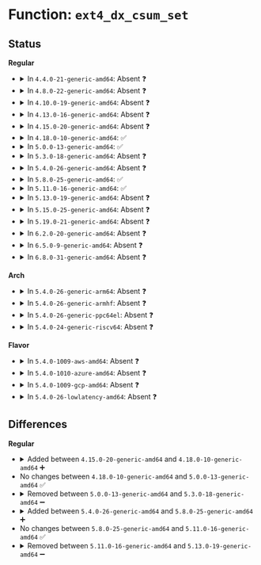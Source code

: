 # Function: <code>ext4_dx_csum_set</code>

## Status
<b>Regular</b>
<ul>
<li>
<details>
<summary>In <code>4.4.0-21-generic-amd64</code>: Absent ❓</summary>

```json
{
  "name": "ext4_dx_csum_set",
  "collision_type": "Unique Static",
  "inline_type": "Full",
  "funcs": [
    {
      "addr": 18446744071581609643,
      "name": "ext4_dx_csum_set",
      "external": false,
      "loc": "fs/ext4/namei.c:466",
      "file": "fs/ext4/namei.c",
      "inline": "not declared, inlined",
      "caller_inline": [
        "fs/ext4/namei.c:ext4_rename_dir_finish",
        "fs/ext4/namei.c:do_split"
      ],
      "caller_func": []
    }
  ],
  "symbols": []
}
```
</details>
</li>
<li>
<details>
<summary>In <code>4.8.0-22-generic-amd64</code>: Absent ❓</summary>

```json
{
  "name": "ext4_dx_csum_set",
  "collision_type": "Unique Static",
  "inline_type": "Full",
  "funcs": [
    {
      "addr": 18446744071581801965,
      "name": "ext4_dx_csum_set",
      "external": false,
      "loc": "fs/ext4/namei.c:465",
      "file": "fs/ext4/namei.c",
      "inline": "not declared, inlined",
      "caller_inline": [
        "fs/ext4/namei.c:ext4_rename_dir_finish",
        "fs/ext4/namei.c:ext4_dx_add_entry",
        "fs/ext4/namei.c:ext4_dx_add_entry",
        "fs/ext4/namei.c:make_indexed_dir",
        "fs/ext4/namei.c:do_split"
      ],
      "caller_func": []
    }
  ],
  "symbols": []
}
```
</details>
</li>
<li>
<details>
<summary>In <code>4.10.0-19-generic-amd64</code>: Absent ❓</summary>

```json
{
  "name": "ext4_dx_csum_set",
  "collision_type": "Unique Static",
  "inline_type": "Full",
  "funcs": [
    {
      "addr": 18446744071581891405,
      "name": "ext4_dx_csum_set",
      "external": false,
      "loc": "fs/ext4/namei.c:465",
      "file": "fs/ext4/namei.c",
      "inline": "not declared, inlined",
      "caller_inline": [
        "fs/ext4/namei.c:ext4_rename_dir_finish",
        "fs/ext4/namei.c:ext4_dx_add_entry",
        "fs/ext4/namei.c:ext4_dx_add_entry",
        "fs/ext4/namei.c:make_indexed_dir",
        "fs/ext4/namei.c:do_split"
      ],
      "caller_func": []
    }
  ],
  "symbols": []
}
```
</details>
</li>
<li>
<details>
<summary>In <code>4.13.0-16-generic-amd64</code>: Absent ❓</summary>

```json
{
  "name": "ext4_dx_csum_set",
  "collision_type": "Unique Static",
  "inline_type": "Full",
  "funcs": [
    {
      "addr": 18446744071582086227,
      "name": "ext4_dx_csum_set",
      "external": false,
      "loc": "fs/ext4/namei.c:465",
      "file": "fs/ext4/namei.c",
      "inline": "not declared, inlined",
      "caller_inline": [
        "fs/ext4/namei.c:ext4_rename_dir_finish",
        "fs/ext4/namei.c:ext4_dx_add_entry",
        "fs/ext4/namei.c:ext4_dx_add_entry",
        "fs/ext4/namei.c:ext4_dx_add_entry",
        "fs/ext4/namei.c:ext4_dx_add_entry",
        "fs/ext4/namei.c:ext4_dx_add_entry",
        "fs/ext4/namei.c:make_indexed_dir",
        "fs/ext4/namei.c:do_split"
      ],
      "caller_func": []
    }
  ],
  "symbols": []
}
```
</details>
</li>
<li>
<details>
<summary>In <code>4.15.0-20-generic-amd64</code>: Absent ❓</summary>

```json
{
  "name": "ext4_dx_csum_set",
  "collision_type": "Unique Static",
  "inline_type": "Full",
  "funcs": [
    {
      "addr": 18446744071582235843,
      "name": "ext4_dx_csum_set",
      "external": false,
      "loc": "fs/ext4/namei.c:466",
      "file": "fs/ext4/namei.c",
      "inline": "not declared, inlined",
      "caller_inline": [
        "fs/ext4/namei.c:ext4_rename_dir_finish",
        "fs/ext4/namei.c:ext4_dx_add_entry",
        "fs/ext4/namei.c:ext4_dx_add_entry",
        "fs/ext4/namei.c:ext4_dx_add_entry",
        "fs/ext4/namei.c:ext4_dx_add_entry",
        "fs/ext4/namei.c:ext4_dx_add_entry",
        "fs/ext4/namei.c:make_indexed_dir",
        "fs/ext4/namei.c:do_split"
      ],
      "caller_func": []
    }
  ],
  "symbols": []
}
```
</details>
</li>
<li>
<details>
<summary>In <code>4.18.0-10-generic-amd64</code>: ✅</summary>

```c
void ext4_dx_csum_set(struct inode * inode, struct ext4_dir_entry * dirent)
```

```json
{
  "name": "ext4_dx_csum_set",
  "collision_type": "Unique Static",
  "inline_type": "No",
  "funcs": [
    {
      "addr": 18446744071582421760,
      "name": "ext4_dx_csum_set",
      "external": false,
      "loc": "fs/ext4/namei.c:467",
      "file": "fs/ext4/namei.c",
      "inline": "seen, unknown",
      "caller_inline": [],
      "caller_func": [
        "fs/ext4/namei.c:ext4_rename_dir_finish",
        "fs/ext4/namei.c:ext4_dx_add_entry",
        "fs/ext4/namei.c:ext4_dx_add_entry",
        "fs/ext4/namei.c:ext4_dx_add_entry",
        "fs/ext4/namei.c:ext4_dx_add_entry",
        "fs/ext4/namei.c:ext4_dx_add_entry",
        "fs/ext4/namei.c:make_indexed_dir",
        "fs/ext4/namei.c:do_split"
      ]
    }
  ],
  "symbols": [
    {
      "addr": 18446744071582421760,
      "name": "ext4_dx_csum_set",
      "section": ".text",
      "bind": "STB_LOCAL",
      "size": 231
    }
  ]
}
```
</details>
</li>
<li>
<details>
<summary>In <code>5.0.0-13-generic-amd64</code>: ✅</summary>

```c
void ext4_dx_csum_set(struct inode * inode, struct ext4_dir_entry * dirent)
```

```json
{
  "name": "ext4_dx_csum_set",
  "collision_type": "Unique Static",
  "inline_type": "No",
  "funcs": [
    {
      "addr": 18446744071582521248,
      "name": "ext4_dx_csum_set",
      "external": false,
      "loc": "fs/ext4/namei.c:468",
      "file": "fs/ext4/namei.c",
      "inline": "seen, unknown",
      "caller_inline": [],
      "caller_func": [
        "fs/ext4/namei.c:ext4_rename_dir_finish",
        "fs/ext4/namei.c:ext4_dx_add_entry",
        "fs/ext4/namei.c:ext4_dx_add_entry",
        "fs/ext4/namei.c:ext4_dx_add_entry",
        "fs/ext4/namei.c:ext4_dx_add_entry",
        "fs/ext4/namei.c:ext4_dx_add_entry",
        "fs/ext4/namei.c:make_indexed_dir",
        "fs/ext4/namei.c:do_split"
      ]
    }
  ],
  "symbols": [
    {
      "addr": 18446744071582521248,
      "name": "ext4_dx_csum_set",
      "section": ".text",
      "bind": "STB_LOCAL",
      "size": 231
    }
  ]
}
```
</details>
</li>
<li>
<details>
<summary>In <code>5.3.0-18-generic-amd64</code>: Absent ❓</summary>

```json
{
  "name": "ext4_dx_csum_set",
  "collision_type": "Unique Static",
  "inline_type": "Full",
  "funcs": [
    {
      "addr": 18446744071582694100,
      "name": "ext4_dx_csum_set",
      "external": false,
      "loc": "fs/ext4/namei.c:483",
      "file": "fs/ext4/namei.c",
      "inline": "not declared, inlined",
      "caller_inline": [
        "fs/ext4/namei.c:ext4_rename_dir_finish",
        "fs/ext4/namei.c:ext4_dx_add_entry",
        "fs/ext4/namei.c:ext4_dx_add_entry",
        "fs/ext4/namei.c:ext4_dx_add_entry",
        "fs/ext4/namei.c:ext4_dx_add_entry",
        "fs/ext4/namei.c:ext4_dx_add_entry",
        "fs/ext4/namei.c:make_indexed_dir",
        "fs/ext4/namei.c:do_split"
      ],
      "caller_func": []
    }
  ],
  "symbols": []
}
```
</details>
</li>
<li>
<details>
<summary>In <code>5.4.0-26-generic-amd64</code>: Absent ❓</summary>

```json
{
  "name": "ext4_dx_csum_set",
  "collision_type": "Unique Static",
  "inline_type": "Full",
  "funcs": [
    {
      "addr": 18446744071582796292,
      "name": "ext4_dx_csum_set",
      "external": false,
      "loc": "fs/ext4/namei.c:483",
      "file": "fs/ext4/namei.c",
      "inline": "not declared, inlined",
      "caller_inline": [
        "fs/ext4/namei.c:ext4_rename_dir_finish",
        "fs/ext4/namei.c:ext4_dx_add_entry",
        "fs/ext4/namei.c:ext4_dx_add_entry",
        "fs/ext4/namei.c:ext4_dx_add_entry",
        "fs/ext4/namei.c:ext4_dx_add_entry",
        "fs/ext4/namei.c:ext4_dx_add_entry",
        "fs/ext4/namei.c:make_indexed_dir",
        "fs/ext4/namei.c:do_split"
      ],
      "caller_func": []
    }
  ],
  "symbols": []
}
```
</details>
</li>
<li>
<details>
<summary>In <code>5.8.0-25-generic-amd64</code>: ✅</summary>

```c
void ext4_dx_csum_set(struct inode * inode, struct ext4_dir_entry * dirent)
```

```json
{
  "name": "ext4_dx_csum_set",
  "collision_type": "Unique Static",
  "inline_type": "No",
  "funcs": [
    {
      "addr": 18446744071583104944,
      "name": "ext4_dx_csum_set",
      "external": false,
      "loc": "fs/ext4/namei.c:490",
      "file": "fs/ext4/namei.c",
      "inline": "seen, unknown",
      "caller_inline": [],
      "caller_func": [
        "fs/ext4/namei.c:ext4_rename_dir_finish",
        "fs/ext4/namei.c:ext4_dx_add_entry",
        "fs/ext4/namei.c:ext4_dx_add_entry",
        "fs/ext4/namei.c:ext4_dx_add_entry",
        "fs/ext4/namei.c:ext4_dx_add_entry",
        "fs/ext4/namei.c:ext4_dx_add_entry",
        "fs/ext4/namei.c:make_indexed_dir",
        "fs/ext4/namei.c:do_split"
      ]
    }
  ],
  "symbols": [
    {
      "addr": 18446744071583104944,
      "name": "ext4_dx_csum_set",
      "section": ".text",
      "bind": "STB_LOCAL",
      "size": 242
    }
  ]
}
```
</details>
</li>
<li>
<details>
<summary>In <code>5.11.0-16-generic-amd64</code>: ✅</summary>

```c
void ext4_dx_csum_set(struct inode * inode, struct ext4_dir_entry * dirent)
```

```json
{
  "name": "ext4_dx_csum_set",
  "collision_type": "Unique Static",
  "inline_type": "No",
  "funcs": [
    {
      "addr": 18446744071583184000,
      "name": "ext4_dx_csum_set",
      "external": false,
      "loc": "fs/ext4/namei.c:486",
      "file": "fs/ext4/namei.c",
      "inline": "seen, unknown",
      "caller_inline": [],
      "caller_func": [
        "fs/ext4/namei.c:ext4_rename_dir_finish",
        "fs/ext4/namei.c:ext4_dx_add_entry",
        "fs/ext4/namei.c:ext4_dx_add_entry",
        "fs/ext4/namei.c:ext4_dx_add_entry",
        "fs/ext4/namei.c:ext4_dx_add_entry",
        "fs/ext4/namei.c:ext4_dx_add_entry",
        "fs/ext4/namei.c:make_indexed_dir",
        "fs/ext4/namei.c:do_split"
      ]
    }
  ],
  "symbols": [
    {
      "addr": 18446744071583184000,
      "name": "ext4_dx_csum_set",
      "section": ".text",
      "bind": "STB_LOCAL",
      "size": 242
    }
  ]
}
```
</details>
</li>
<li>
<details>
<summary>In <code>5.13.0-19-generic-amd64</code>: Absent ❓</summary>

```json
{
  "name": "ext4_dx_csum_set",
  "collision_type": "Unique Static",
  "inline_type": "Full",
  "funcs": [
    {
      "addr": 18446744071583217472,
      "name": "ext4_dx_csum_set",
      "external": false,
      "loc": "fs/ext4/namei.c:488",
      "file": "fs/ext4/namei.c",
      "inline": "not declared, inlined",
      "caller_inline": [
        "fs/ext4/namei.c:ext4_rename_dir_finish",
        "fs/ext4/namei.c:make_indexed_dir"
      ],
      "caller_func": []
    }
  ],
  "symbols": []
}
```
</details>
</li>
<li>
<details>
<summary>In <code>5.15.0-25-generic-amd64</code>: Absent ❓</summary>

```json
{
  "name": "ext4_dx_csum_set",
  "collision_type": "Unique Static",
  "inline_type": "Full",
  "funcs": [
    {
      "addr": 18446744071583571947,
      "name": "ext4_dx_csum_set",
      "external": false,
      "loc": "fs/ext4/namei.c:489",
      "file": "fs/ext4/namei.c",
      "inline": "not declared, inlined",
      "caller_inline": [
        "fs/ext4/namei.c:make_indexed_dir"
      ],
      "caller_func": []
    }
  ],
  "symbols": []
}
```
</details>
</li>
<li>
<details>
<summary>In <code>5.19.0-21-generic-amd64</code>: Absent ❓</summary>

```json
{
  "name": "ext4_dx_csum_set",
  "collision_type": "Unique Static",
  "inline_type": "Full",
  "funcs": [
    {
      "addr": 18446744071584097928,
      "name": "ext4_dx_csum_set",
      "external": false,
      "loc": "fs/ext4/namei.c:512",
      "file": "fs/ext4/namei.c",
      "inline": "not declared, inlined",
      "caller_inline": [
        "fs/ext4/namei.c:ext4_rename_dir_finish",
        "fs/ext4/namei.c:make_indexed_dir"
      ],
      "caller_func": []
    }
  ],
  "symbols": []
}
```
</details>
</li>
<li>
<details>
<summary>In <code>6.2.0-20-generic-amd64</code>: Absent ❓</summary>

```json
{
  "name": "ext4_dx_csum_set",
  "collision_type": "Unique Static",
  "inline_type": "Full",
  "funcs": [
    {
      "addr": 18446744071584731512,
      "name": "ext4_dx_csum_set",
      "external": false,
      "loc": "fs/ext4/namei.c:517",
      "file": "fs/ext4/namei.c",
      "inline": "not declared, inlined",
      "caller_inline": [
        "fs/ext4/namei.c:ext4_rename_dir_finish"
      ],
      "caller_func": []
    }
  ],
  "symbols": []
}
```
</details>
</li>
<li>
<details>
<summary>In <code>6.5.0-9-generic-amd64</code>: Absent ❓</summary>

```json
{
  "name": "ext4_dx_csum_set",
  "collision_type": "Unique Static",
  "inline_type": "Full",
  "funcs": [
    {
      "addr": 18446744071584954824,
      "name": "ext4_dx_csum_set",
      "external": false,
      "loc": "fs/ext4/namei.c:517",
      "file": "fs/ext4/namei.c",
      "inline": "not declared, inlined",
      "caller_inline": [
        "fs/ext4/namei.c:ext4_rename_dir_finish"
      ],
      "caller_func": []
    }
  ],
  "symbols": []
}
```
</details>
</li>
<li>
<details>
<summary>In <code>6.8.0-31-generic-amd64</code>: Absent ❓</summary>

```json
{
  "name": "ext4_dx_csum_set",
  "collision_type": "Unique Static",
  "inline_type": "Full",
  "funcs": [
    {
      "addr": 18446744071585178400,
      "name": "ext4_dx_csum_set",
      "external": false,
      "loc": "fs/ext4/namei.c:519",
      "file": "fs/ext4/namei.c",
      "inline": "not declared, inlined",
      "caller_inline": [
        "fs/ext4/namei.c:ext4_handle_dirty_dx_node"
      ],
      "caller_func": []
    }
  ],
  "symbols": []
}
```
</details>
</li>
</ul>
<b>Arch</b>
<ul>
<li>
<details>
<summary>In <code>5.4.0-26-generic-arm64</code>: Absent ❓</summary>

```json
{
  "name": "ext4_dx_csum_set",
  "collision_type": "Unique Static",
  "inline_type": "Full",
  "funcs": [
    {
      "addr": 18446603336494466464,
      "name": "ext4_dx_csum_set",
      "external": false,
      "loc": "fs/ext4/namei.c:483",
      "file": "fs/ext4/namei.c",
      "inline": "not declared, inlined",
      "caller_inline": [
        "fs/ext4/namei.c:ext4_rename_dir_finish",
        "fs/ext4/namei.c:ext4_dx_add_entry",
        "fs/ext4/namei.c:ext4_dx_add_entry",
        "fs/ext4/namei.c:ext4_dx_add_entry",
        "fs/ext4/namei.c:ext4_dx_add_entry",
        "fs/ext4/namei.c:ext4_dx_add_entry",
        "fs/ext4/namei.c:make_indexed_dir",
        "fs/ext4/namei.c:do_split"
      ],
      "caller_func": []
    }
  ],
  "symbols": []
}
```
</details>
</li>
<li>
<details>
<summary>In <code>5.4.0-26-generic-armhf</code>: Absent ❓</summary>

```json
{
  "name": "ext4_dx_csum_set",
  "collision_type": "Unique Static",
  "inline_type": "Full",
  "funcs": [
    {
      "addr": 3227902728,
      "name": "ext4_dx_csum_set",
      "external": false,
      "loc": "fs/ext4/namei.c:483",
      "file": "fs/ext4/namei.c",
      "inline": "not declared, inlined",
      "caller_inline": [
        "fs/ext4/namei.c:ext4_rename_dir_finish",
        "fs/ext4/namei.c:ext4_dx_add_entry",
        "fs/ext4/namei.c:ext4_dx_add_entry",
        "fs/ext4/namei.c:ext4_dx_add_entry",
        "fs/ext4/namei.c:ext4_dx_add_entry",
        "fs/ext4/namei.c:ext4_dx_add_entry",
        "fs/ext4/namei.c:ext4_add_entry",
        "fs/ext4/namei.c:do_split"
      ],
      "caller_func": []
    }
  ],
  "symbols": []
}
```
</details>
</li>
<li>
<details>
<summary>In <code>5.4.0-26-generic-ppc64el</code>: Absent ❓</summary>

```json
{
  "name": "ext4_dx_csum_set",
  "collision_type": "Unique Static",
  "inline_type": "Full",
  "funcs": [
    {
      "addr": 13835058055288223168,
      "name": "ext4_dx_csum_set",
      "external": false,
      "loc": "fs/ext4/namei.c:483",
      "file": "fs/ext4/namei.c",
      "inline": "not declared, inlined",
      "caller_inline": [
        "fs/ext4/namei.c:ext4_rename_dir_finish",
        "fs/ext4/namei.c:ext4_dx_add_entry",
        "fs/ext4/namei.c:ext4_dx_add_entry",
        "fs/ext4/namei.c:ext4_dx_add_entry",
        "fs/ext4/namei.c:ext4_dx_add_entry",
        "fs/ext4/namei.c:ext4_dx_add_entry",
        "fs/ext4/namei.c:make_indexed_dir",
        "fs/ext4/namei.c:do_split"
      ],
      "caller_func": []
    }
  ],
  "symbols": []
}
```
</details>
</li>
<li>
<details>
<summary>In <code>5.4.0-24-generic-riscv64</code>: Absent ❓</summary>

```json
{
  "name": "ext4_dx_csum_set",
  "collision_type": "Unique Static",
  "inline_type": "Full",
  "funcs": [
    {
      "addr": 18446743936273872556,
      "name": "ext4_dx_csum_set",
      "external": false,
      "loc": "fs/ext4/namei.c:483",
      "file": "fs/ext4/namei.c",
      "inline": "not declared, inlined",
      "caller_inline": [
        "fs/ext4/namei.c:ext4_rename_dir_finish",
        "fs/ext4/namei.c:ext4_dx_add_entry",
        "fs/ext4/namei.c:ext4_dx_add_entry",
        "fs/ext4/namei.c:ext4_dx_add_entry",
        "fs/ext4/namei.c:ext4_dx_add_entry",
        "fs/ext4/namei.c:ext4_dx_add_entry",
        "fs/ext4/namei.c:make_indexed_dir",
        "fs/ext4/namei.c:do_split"
      ],
      "caller_func": []
    }
  ],
  "symbols": []
}
```
</details>
</li>
</ul>
<b>Flavor</b>
<ul>
<li>
<details>
<summary>In <code>5.4.0-1009-aws-amd64</code>: Absent ❓</summary>

```json
{
  "name": "ext4_dx_csum_set",
  "collision_type": "Unique Static",
  "inline_type": "Full",
  "funcs": [
    {
      "addr": 18446744071582765028,
      "name": "ext4_dx_csum_set",
      "external": false,
      "loc": "fs/ext4/namei.c:483",
      "file": "fs/ext4/namei.c",
      "inline": "not declared, inlined",
      "caller_inline": [
        "fs/ext4/namei.c:ext4_rename_dir_finish",
        "fs/ext4/namei.c:ext4_dx_add_entry",
        "fs/ext4/namei.c:ext4_dx_add_entry",
        "fs/ext4/namei.c:ext4_dx_add_entry",
        "fs/ext4/namei.c:ext4_dx_add_entry",
        "fs/ext4/namei.c:ext4_dx_add_entry",
        "fs/ext4/namei.c:make_indexed_dir",
        "fs/ext4/namei.c:do_split"
      ],
      "caller_func": []
    }
  ],
  "symbols": []
}
```
</details>
</li>
<li>
<details>
<summary>In <code>5.4.0-1010-azure-amd64</code>: Absent ❓</summary>

```json
{
  "name": "ext4_dx_csum_set",
  "collision_type": "Unique Static",
  "inline_type": "Full",
  "funcs": [
    {
      "addr": 18446744071582702196,
      "name": "ext4_dx_csum_set",
      "external": false,
      "loc": "fs/ext4/namei.c:483",
      "file": "fs/ext4/namei.c",
      "inline": "not declared, inlined",
      "caller_inline": [
        "fs/ext4/namei.c:ext4_rename_dir_finish",
        "fs/ext4/namei.c:ext4_dx_add_entry",
        "fs/ext4/namei.c:ext4_dx_add_entry",
        "fs/ext4/namei.c:ext4_dx_add_entry",
        "fs/ext4/namei.c:ext4_dx_add_entry",
        "fs/ext4/namei.c:ext4_dx_add_entry",
        "fs/ext4/namei.c:make_indexed_dir",
        "fs/ext4/namei.c:do_split"
      ],
      "caller_func": []
    }
  ],
  "symbols": []
}
```
</details>
</li>
<li>
<details>
<summary>In <code>5.4.0-1009-gcp-amd64</code>: Absent ❓</summary>

```json
{
  "name": "ext4_dx_csum_set",
  "collision_type": "Unique Static",
  "inline_type": "Full",
  "funcs": [
    {
      "addr": 18446744071582755268,
      "name": "ext4_dx_csum_set",
      "external": false,
      "loc": "fs/ext4/namei.c:483",
      "file": "fs/ext4/namei.c",
      "inline": "not declared, inlined",
      "caller_inline": [
        "fs/ext4/namei.c:ext4_rename_dir_finish",
        "fs/ext4/namei.c:ext4_dx_add_entry",
        "fs/ext4/namei.c:ext4_dx_add_entry",
        "fs/ext4/namei.c:ext4_dx_add_entry",
        "fs/ext4/namei.c:ext4_dx_add_entry",
        "fs/ext4/namei.c:ext4_dx_add_entry",
        "fs/ext4/namei.c:make_indexed_dir",
        "fs/ext4/namei.c:do_split"
      ],
      "caller_func": []
    }
  ],
  "symbols": []
}
```
</details>
</li>
<li>
<details>
<summary>In <code>5.4.0-26-lowlatency-amd64</code>: Absent ❓</summary>

```json
{
  "name": "ext4_dx_csum_set",
  "collision_type": "Unique Static",
  "inline_type": "Full",
  "funcs": [
    {
      "addr": 18446744071582840164,
      "name": "ext4_dx_csum_set",
      "external": false,
      "loc": "fs/ext4/namei.c:483",
      "file": "fs/ext4/namei.c",
      "inline": "not declared, inlined",
      "caller_inline": [
        "fs/ext4/namei.c:ext4_rename_dir_finish",
        "fs/ext4/namei.c:ext4_dx_add_entry",
        "fs/ext4/namei.c:ext4_dx_add_entry",
        "fs/ext4/namei.c:ext4_dx_add_entry",
        "fs/ext4/namei.c:ext4_dx_add_entry",
        "fs/ext4/namei.c:ext4_dx_add_entry",
        "fs/ext4/namei.c:make_indexed_dir",
        "fs/ext4/namei.c:do_split"
      ],
      "caller_func": []
    }
  ],
  "symbols": []
}
```
</details>
</li>
</ul>

## Differences
<b>Regular</b>
<ul>
<li>
<details>
<summary>Added between <code>4.15.0-20-generic-amd64</code> and <code>4.18.0-10-generic-amd64</code> ➕</summary>

```c
void ext4_dx_csum_set(struct inode * inode, struct ext4_dir_entry * dirent)
```
</details>
</li>
<li>
No changes between <code>4.18.0-10-generic-amd64</code> and <code>5.0.0-13-generic-amd64</code> ✅
</li>
<li>
<details>
<summary>Removed between <code>5.0.0-13-generic-amd64</code> and <code>5.3.0-18-generic-amd64</code> ➖</summary>

```c
void ext4_dx_csum_set(struct inode * inode, struct ext4_dir_entry * dirent)
```
</details>
</li>
<li>
<details>
<summary>Added between <code>5.4.0-26-generic-amd64</code> and <code>5.8.0-25-generic-amd64</code> ➕</summary>

```c
void ext4_dx_csum_set(struct inode * inode, struct ext4_dir_entry * dirent)
```
</details>
</li>
<li>
No changes between <code>5.8.0-25-generic-amd64</code> and <code>5.11.0-16-generic-amd64</code> ✅
</li>
<li>
<details>
<summary>Removed between <code>5.11.0-16-generic-amd64</code> and <code>5.13.0-19-generic-amd64</code> ➖</summary>

```c
void ext4_dx_csum_set(struct inode * inode, struct ext4_dir_entry * dirent)
```
</details>
</li>
</ul>
